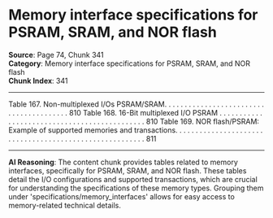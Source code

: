 # Memory interface specifications for PSRAM, SRAM, and NOR flash

**Source**: Page 74, Chunk 341  
**Category**: Memory interface specifications for PSRAM, SRAM, and NOR flash  
**Chunk Index**: 341

---

Table 167. Non-multiplexed I/Os PSRAM/SRAM. . . . . . . . . . . . . . . . . . . . . . . . . . . . . . . . . . . . . . . . 810
Table 168. 16-Bit multiplexed I/O PSRAM . . . . . . . . . . . . . . . . . . . . . . . . . . . . . . . . . . . . . . . . . . . . . 810
Table 169. NOR flash/PSRAM: Example of supported memories
and transactions. . . . . . . . . . . . . . . . . . . . . . . . . . . . . . . . . . . . . . . . . . . . . . . . . . . . . . . . 811

---

**AI Reasoning**: The content chunk provides tables related to memory interfaces, specifically for PSRAM, SRAM, and NOR flash. These tables detail the I/O configurations and supported transactions, which are crucial for understanding the specifications of these memory types. Grouping them under 'specifications/memory_interfaces' allows for easy access to memory-related technical details.
